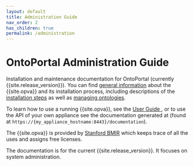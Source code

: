 ```yaml
---
layout: default
title: Administration Guide
nav_order: 2
has_children: true
permalink: /administration
---
```


# OntoPortal Administration Guide

Installation and maintenance documentation for OntoPortal (currently {{site.release_version}}).
You can find
<a href="{{site.baseurl}}/administration/general">general information</a> about the {{site.opva}}
and its installation process, including descriptions
of the <a href="{{site.baseurl}}/administration/steps">installation steps</a> as well as
<a href="{{site.baseurl}}/administration/ontologies">managing ontologies</a>.

To learn how to use a running {{site.opva}}, see the <a href="{{site.baseurl}}/user_guide"> User Guide </a>,
or to use the API of your own appliance see the documentation generated at (found at `https://{my_appliance_hostname:8443}/documentation`).

The {{site.opva}} is provided by [Stanford BMIR](https://bmir.stanford.edu/) which keeps trace of all the uses and assigns free licenses. 

The documentation is for the current {{site.release_version}}. It 
focuses on system administration.
